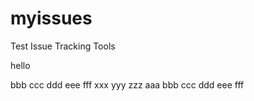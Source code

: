 myissues
========

Test Issue Tracking Tools

hello

bbb
ccc
ddd
eee
fff
xxx
yyy
zzz
aaa
bbb
ccc
ddd
eee
fff